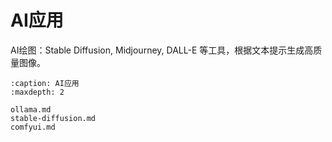 # AI应用

AI绘图：Stable Diffusion, Midjourney, DALL-E 等工具，根据文本提示生成高质量图像。

```{toctree}
:caption: AI应用
:maxdepth: 2

ollama.md
stable-diffusion.md
comfyui.md
```
